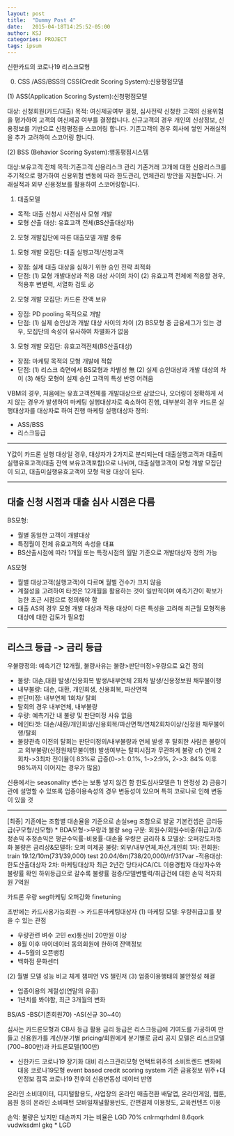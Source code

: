 ```yaml
---
layout: post
title:  "Dummy Post 4"
date:   2015-04-18T14:25:52-05:00
author: KSJ
categories: PROJECT
tags: ipsum
---
```

신한카드의 코로나19 리스크모형 

0. CSS /ASS/BSS의 
CSS(Credit Scoring System):신용평점모델

(1) ASS(Application Scoring System):신청평점모델

대상: 신청회원(카드/대출)
목적: 여신제공여부 결정, 심사전략 신청한 고객의 신용위험을 평가하여 고객의 여신제공 여부를 결정합니다. 신규고객의 경우 개인의 신상정보, 신용정보를 기반으로 신청평점을 스코어링 합니다. 기존고객의 경우 회사에 쌓인 거래실적을 추가 고려하여 스코어링 합니다.

(2) BSS (Behavior Scoring System):행동평점시스템

대상:보유고객 전체
목적:기존고객 신용리스크 관리 기존거래 고개에 대한 신용리스크를 주기적으로 평가하여 신용위험 변동에 따라 한도관리, 연체관리 방안을 지원합니다. 거래실적과 외부 신용정보를 활용하여 스코어링합니다.

1. 대출모델
- 목적: 대출 신청시 사전심사 모형 개발
- 모형 산출 대상: 유효고객 전체(BS산출대상자)

2. 모형 개발집단에 따른 대출모델 개발 종류
1) 모형 개발 모집단: 대출 실행고객/신청고객
- 장점: 실제 대출 대상을 심하기 위한 승인 전략 최적화
- 단점: 
(1) 모형 개발대상과 적용 대상 사이의 차이
(2) 유효고객 전체에 적용할 경우, 적용후 변별력, 서열화 검토 必

2) 모형 개발 모집단: 카드론 잔액 보유
- 장점: PD pooling 목적으로 개발
- 단점: 
(1) 실제 승인상과 개발 대상 사이의 차이
(2) BS모형 중 금융세그가 있는 경우, 모집단의 속성이 유사하여 차별화가 없음

3) 모형 개발 모집단: 유효고객전체(BS산출대상)
- 장점: 마케팅 목적의 모형 개발에 적합
- 단점: 
(1) 리스크 측면에서 BS모형과 차별성 無
(2) 실제 승인대상과 개발 대상의 차이
(3) 해당 모형이 실제 승인 고객의 특성 반영 어려움


VBM의 경우, 처음에는 유효고객전체를 개발대상으로 삼았으나, 오더링이 정확하게 서지 않는 경우가 발생하여
마케팅 실행대상자로 축소하여 진행, 대부분의 경우 카드론 실행대상자를 대상자로 하여 진행
마케팅 실행대상자 정의: 
- ASS/BSS
- 리스크등급

---
Y값이 카드론 실행 대상일 경우,
대상자가 2가지로 분리되는데 대출실행고객과 대출미실행유효고객(대출 잔액 보유고객포함)으로 나뉘며,
대출실행고객이 모형 개발 모집단이 되고, 대출미실행유효고객이 모형 적용 대상이 된다.

---
대출 신청 시점과 대출 심사 시점은 다름
---
BS모형:
- 월별 동일한 고객이 개발대상
- 특정월이 전체 유효고객의 속성을 대표
- BS산출시점에 따라 1개월 또는 특정시점의 월말 기준으로 개발대상자 정의 가능

AS모형
- 월별 대상고객(실행고객)이 다르며 월별 건수가 크지 않음
- 계절성을 고려하여 타겟은 12개월을 활용하는 것이 일반적이며 예측기간이 확보가능한 초근 시점으로 정의해야 함
- 대출 AS의 경우 모형 개발 대상과 적용 대상이 다른 특성을 고려해 최근월 모형적용대상에 대한 검토가 필요함

---
리스크 등급 -> 금리 등급
---

우불량정의: 예측기간 12개월, 불량사유는 불량>판단미정>우량으로 요건 정의
- 불량: 대손,대환 발생/신용회복 발생/내부연체 2회차 발생/신용정보원 채무불이행
- 내부불량: 대손, 대환, 개인회생, 신용회복, 파산면책
- 판단미정: 내부연체 1회차/ 탈회
- 탈회의 경우 내부연체, 내부불량 
- 우량: 예측기간 내 불량 및 판단미정 사유 없음
- 메인타겟: 대손/새환/개인회생/신용회복/파산면책/연체2회차이상/신정원 채무불이행/탈회
- 불량관측 이전의 탈회는 판단미정의/내부불량과 연체 발생 후 탈회한 사람은 불량이고 외부불량(신정원채무불이행) 발생여부는 탈회시점과 무관하게 불량
cf) 연체 2회차->3최차 전이율이 83%로 급증(0->1: 0.1%, 1->2:9%, 2->3: 84% 이후 98%까지 이어지는 경우가 많음)



신용에서는 seasonality 변수는 보통 넣지 않긴 함
한도심사모델은 1) 안정성 2) 금융기관에 설명할 수 있또록
업종이용속성의 경우 변동성이 있으며 특히 코로나로 인해 변동이 있을 것

---
[최종]
기존에는 조합별 대손율을 기준으로 손실seg 조합으로 발굴
기본컨셉은 금리등급(구모형/신모형) * BDA모형->우량과 불량 seg 구분: 회원수/회원수비중/취급고/추정손익
추정손익은 평균수익률-비용률-대손율
우량은 금리하 & 모델상: 오퍼강도차등화
불량은 금리상&모델하: 오퍼 미제공
불량: 외부/내부연체,파산,개인회
1차: 전회원: train 19.12/10m(731/39,000) test 20.04/6m(738/20,000)/rf/317var
-적용대상: 한도산출대상자
2차: 마케팅대상자 최근 2년간 당타사CA/CL 이용경험자
대상자수와 불량률 확인 하위등급으로 갈수록 불량률 점증/모델변별력/취급건에 대한 손익 적자회원 7억원

카드론 우량 seg마케팅 오퍼강화 finetuning

초반에는 카드사용가능회원 -> 카드론마케팅대상자
(1) 마케팅 모델: 우량취급고를 찾을 수 있는 관점
- 우량관련 벼수 고민 ex)통신비 20만원 이상
- 8월 이후 마이데이터 동의회원에 한하여 잔액정보
- 4~5월의 오픈뱅킹
- 백화점 문화센터

(2) 월별 모델 성능 비교 체계
챔피언 VS 챌린저
(3) 엄종이용행태의 불안정성 해결
- 업종이용의 계절성(연말의 유흥)
- 1년치를 봐야함, 최근 3개월의 변화

BS/AS 
-BS(기존회원70)
-AS(신규 30~40)

심사는 카드론모형과 CB사 등급 활용
금리 등급은 리스크등급에 기여도를 가공하여 만들고 신용원가를 계산/분기별 pricing/회원에게 분기별로 금리 공지
모델은 리스크모델(700~800만)과 카드론모델(100만)


+ 신한카드 
코로나19 장기화 대비 리스크관리모형
언택트위주의 소비트렌드 변화에 대응
코로나19모형 event based credit scoring system
기존 금융정보 위주+대안정보 접목
코로나19 전후의 신용변동성 데이터 반영

온라인 소비데이터, 디지털활용도, 사업장의 온라인 매출전환
배달앱, 온라인게임, 웹툰, 음원 등의 온라인 소비패턴
모바일채널활용빈도, 간편결제 이용정도, 교육컨텐츠 이용

손익: 불량은 났지만 대손까지 가는 비율은 LGD 70%
cnlrmqrhdml 8.6qork vudwksdml gkq * LGD
